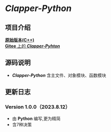 # ***Clapper-Python***

## 项目介绍
[ **原始版本(C++)** ](https://gitee.com/holycandle/clapper)  
[ **Gitee** 上的 ***Clapper-Pyhton*** ](https://gitee.com/holycandle/clapper-python)




## 源码说明
* ***Clapper-Python*** 含主文件、对象模块、函数模块    

## 更新日志
### Version 1.0.0（2023.8.12）
* 由 **Python** 编写,更为精简
* 含7种决策
